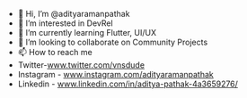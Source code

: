 - 👋 Hi, I’m @adityaramanpathak
- 👀 I’m interested in DevRel
- 🌱 I’m currently learning Flutter, UI/UX
- 💞️ I’m looking to collaborate on Community Projects 
- 📫 How to reach me
-  Twitter-www.twitter.com/vnsdude
- Instagram - www.instagram.com/adityaramanpathak
- Linkedin - www.linkedin.com/in/aditya-pathak-4a3659276/

<!---
adityaramanpathak/adityaramanpathak is a ✨ special ✨ repository because its `README.md` (this file) appears on your GitHub profile.
You can click the Preview link to take a look at your changes.
--->

